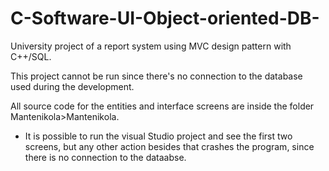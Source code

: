 # C-Software-UI-Object-oriented-DB-
University project of a report system using MVC design pattern with C++/SQL.

This project cannot be run since there's no connection to the database used during the development.

All source code for the entities and interface screens are inside the folder Mantenikola>Mantenikola.

* It is possible to run the visual Studio project and see the first two screens, but any other action 
besides that crashes the program, since there is no connection to the dataabse.
